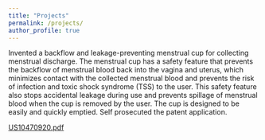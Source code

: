 ```yaml
---
title: "Projects"
permalink: /projects/
author_profile: true
---
```


Invented a backflow and leakage-preventing menstrual cup for collecting menstrual discharge. The menstrual cup has a safety feature that prevents the backflow of menstrual blood back into the vagina and uterus, which minimizes contact with the collected menstrual blood and prevents the risk of infection and toxic shock syndrome (TSS) to the user. This safety feature also stops accidental leakage during use and prevents spillage of menstrual blood when the cup is removed by the user. The cup is designed to be easily and quickly emptied. Self prosecuted the patent application.

[US10470920.pdf](https://github.com/karinavasudeva/karinavasudeva.github.io/files/7699185/US10470920.pdf)
